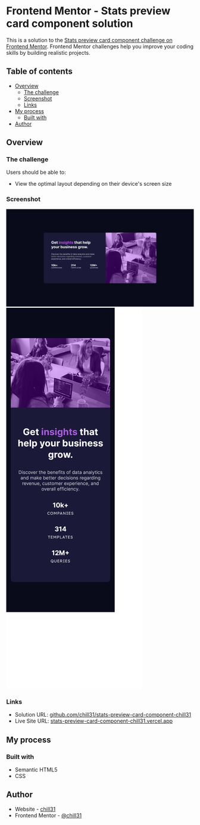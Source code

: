 # Frontend Mentor - Stats preview card component solution

This is a solution to the [Stats preview card component challenge on Frontend Mentor](https://www.frontendmentor.io/challenges/stats-preview-card-component-8JqbgoU62). Frontend Mentor challenges help you improve your coding skills by building realistic projects. 

## Table of contents

- [Overview](#overview)
  - [The challenge](#the-challenge)
  - [Screenshot](#screenshot)
  - [Links](#links)
- [My process](#my-process)
  - [Built with](#built-with)
- [Author](#author)

## Overview

### The challenge

Users should be able to:

- View the optimal layout depending on their device's screen size

### Screenshot

![desktop design](/design/desktop-design.png)
![mobile design](/design/mobile-design.png)


### Links

- Solution URL: [github.com/chill31/stats-preview-card-component-chill31](https://github.com/chill31/stats-preview-card-component-chill31)
- Live Site URL: [stats-preview-card-component-chill31.vercel.app](https://stats-preview-card-component-chill31.vercel.app)

## My process

### Built with

- Semantic HTML5
- CSS

## Author

- Website - [chill31](https://chill31.vercel.app)
- Frontend Mentor - [@chill31](https://www.frontendmentor.io/profile/chill31)